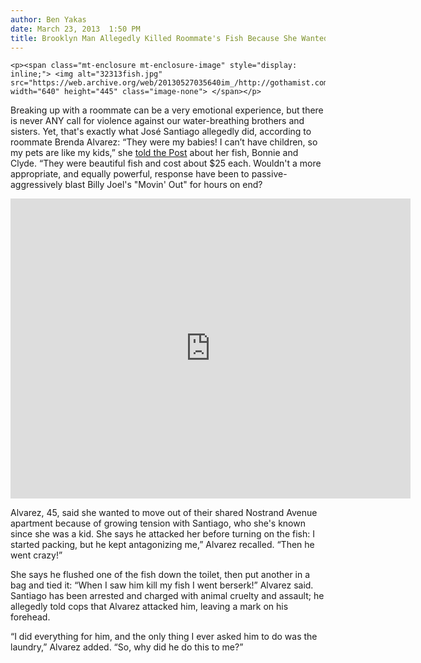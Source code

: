 ```yaml
---
author: Ben Yakas
date: March 23, 2013  1:50 PM
title: Brooklyn Man Allegedly Killed Roommate's Fish Because She Wanted To Move Out
---
```



	
	
	
	<p><span class="mt-enclosure mt-enclosure-image" style="display: inline;"> <img alt="32313fish.jpg" src="https://web.archive.org/web/20130527035640im_/http://gothamist.com/attachments/byakas/32313fish.jpg" width="640" height="445" class="image-none"> </span></p>

<p>Breaking up with a roommate can be a very emotional experience, but there is never ANY call for violence against our water-breathing brothers and sisters. Yet, that&apos;s exactly what Jos&#xE9; Santiago allegedly did, according to roommate Brenda Alvarez: &#x201C;They were my babies! I can&#x2019;t have children, so my pets are like my kids,&#x201D; she <a href="https://web.archive.org/web/20130527035640/http://www.nypost.com/p/news/local/brooklyn/watery_grave_SuCz8WdyaGs63xQJVpxWXN?utm_medium=rss&amp;utm_content=Brooklyn">told the Post</a> about her fish, Bonnie and Clyde. &#x201C;They were beautiful fish and cost about $25 each. Wouldn&apos;t a more appropriate, and equally powerful, response have been to passive-aggressively blast Billy Joel&apos;s &quot;Movin&apos; Out&quot; for hours on end?</p>

<p><iframe width="640" height="480" src="https://web.archive.org/web/20130527035640if_/http://www.youtube.com/embed/-UBpt1dya60" frameborder="0" allowfullscreen></iframe></p>

<p>Alvarez, 45, said she wanted to move out of their shared Nostrand Avenue apartment because of growing tension with Santiago, who she&apos;s known since she was a kid. She says he attacked her before turning on the fish:  I started packing, but he kept antagonizing me,&#x201D; Alvarez recalled. &#x201C;Then he went crazy!&#x201D; </p>

<p>She says he flushed one of the fish down the toilet, then put another in a bag and tied it: &#x201C;When I saw him kill my fish I went berserk!&#x201D; Alvarez said. Santiago has been arrested and charged with animal cruelty and assault; he allegedly told cops that Alvarez attacked him, leaving a mark on his forehead.</p>

<p>&#x201C;I did everything for him, and the only thing I ever asked him to do was the laundry,&#x201D; Alvarez added. &#x201C;So, why did he do this to me?&#x201D;</p>
	
	
	
	
	

